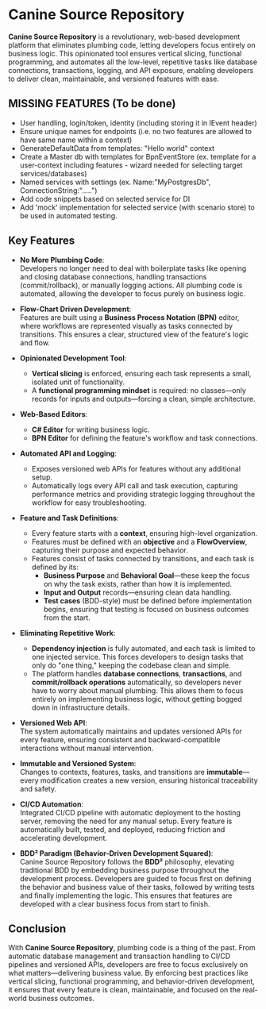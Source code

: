 # Canine Source Repository

**Canine Source Repository** is a revolutionary, web-based development platform that eliminates plumbing code, letting developers focus entirely on business logic. This opinionated tool ensures vertical slicing, functional programming, and automates all the low-level, repetitive tasks like database connections, transactions, logging, and API exposure, enabling developers to deliver clean, maintainable, and versioned features with ease.

## MISSING FEATURES (To be done)
- User handling, login/token, identity (including storing it in IEvent header)
- Ensure unique names for endpoints (i.e. no two features are allowed to have same name within a context)
- GenerateDefaultData from templates: "Hello world" context
- Create a Master db with templates for BpnEventStore (ex. template for a user-context including features - wizard needed for selecting target services/databases)
- Named services with settings (ex. Name:"MyPostgresDb", ConnectionString:".....")
- Add code snippets based on selected service for DI
- Add 'mock' implementation for selected service (with scenario store) to be used in automated testing.

## Key Features

- **No More Plumbing Code**:  
  Developers no longer need to deal with boilerplate tasks like opening and closing database connections, handling transactions (commit/rollback), or manually logging actions. All plumbing code is automated, allowing the developer to focus purely on business logic.

- **Flow-Chart Driven Development**:  
  Features are built using a **Business Process Notation (BPN)** editor, where workflows are represented visually as tasks connected by transitions. This ensures a clear, structured view of the feature's logic and flow.

- **Opinionated Development Tool**:  
  - **Vertical slicing** is enforced, ensuring each task represents a small, isolated unit of functionality.
  - A **functional programming mindset** is required: no classes—only records for inputs and outputs—forcing a clean, simple architecture.
  
- **Web-Based Editors**:  
  - **C# Editor** for writing business logic.
  - **BPN Editor** for defining the feature's workflow and task connections.
  
- **Automated API and Logging**:
  - Exposes versioned web APIs for features without any additional setup.
  - Automatically logs every API call and task execution, capturing performance metrics and providing strategic logging throughout the workflow for easy troubleshooting.
  
- **Feature and Task Definitions**:
  - Every feature starts with a **context**, ensuring high-level organization.
  - Features must be defined with an **objective** and a **FlowOverview**, capturing their purpose and expected behavior.
  - Features consist of tasks connected by transitions, and each task is defined by its:
    - **Business Purpose** and **Behavioral Goal**—these keep the focus on why the task exists, rather than how it is implemented.
    - **Input and Output** records—ensuring clean data handling.
    - **Test cases** (BDD-style) must be defined before implementation begins, ensuring that testing is focused on business outcomes from the start.

- **Eliminating Repetitive Work**:
  - **Dependency injection** is fully automated, and each task is limited to one injected service. This forces developers to design tasks that only do "one thing," keeping the codebase clean and simple.
  - The platform handles **database connections**, **transactions**, and **commit/rollback operations** automatically, so developers never have to worry about manual plumbing. This allows them to focus entirely on implementing business logic, without getting bogged down in infrastructure details.

- **Versioned Web API**:  
  The system automatically maintains and updates versioned APIs for every feature, ensuring consistent and backward-compatible interactions without manual intervention.

- **Immutable and Versioned System**:  
  Changes to contexts, features, tasks, and transitions are **immutable**—every modification creates a new version, ensuring historical traceability and safety.

- **CI/CD Automation**:  
  Integrated CI/CD pipeline with automatic deployment to the hosting server, removing the need for any manual setup. Every feature is automatically built, tested, and deployed, reducing friction and accelerating development.

- **BDD² Paradigm (Behavior-Driven Development Squared)**:  
  Canine Source Repository follows the **BDD²** philosophy, elevating traditional BDD by embedding business purpose throughout the development process. Developers are guided to focus first on defining the behavior and business value of their tasks, followed by writing tests and finally implementing the logic. This ensures that features are developed with a clear business focus from start to finish.

## Conclusion

With **Canine Source Repository**, plumbing code is a thing of the past. From automatic database management and transaction handling to CI/CD pipelines and versioned APIs, developers are free to focus exclusively on what matters—delivering business value. By enforcing best practices like vertical slicing, functional programming, and behavior-driven development, it ensures that every feature is clean, maintainable, and focused on the real-world business outcomes.
